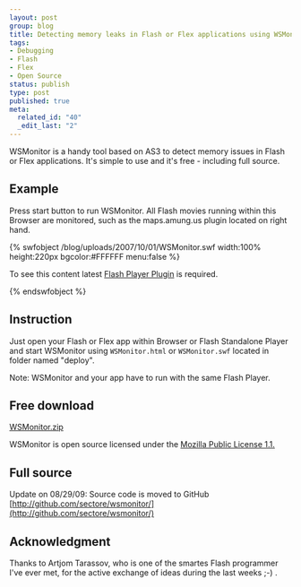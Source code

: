 ```yaml
--- 
layout: post
group: blog
title: Detecting memory leaks in Flash or Flex applications using WSMonitor
tags: 
- Debugging
- Flash
- Flex
- Open Source
status: publish
type: post
published: true
meta: 
  related_id: "40"
  _edit_last: "2"
---
```

WSMonitor is a handy tool based on AS3 to detect memory issues in Flash or Flex applications. It's simple to use and it's free - including full source.

<!--more-->

## Example

Press start button to run WSMonitor. All Flash movies running within this Browser are monitored, such as the maps.amung.us plugin located on right hand.

{% swfobject /blog/uploads/2007/10/01/WSMonitor.swf width:100% height:220px bgcolor:#FFFFFF menu:false %}
<p>To see this content latest <a href='http://www.adobe.com/go/getflashplayer'>Flash Player Plugin</a> is required.</p>
{% endswfobject %}

## Instruction

Just open your Flash or Flex app within Browser or Flash Standalone Player and start WSMonitor using `WSMonitor.html` or `WSMonitor.swf` located in folder named "deploy".

Note: WSMonitor and your app have to run with the same Flash Player.

## Free download

[WSMonitor.zip](/blog/uploads/2007/10/01/WSMonitor.zip)

WSMonitor is open source licensed under the [Mozilla Public License 1.1.](http://www.mozilla.org/MPL/MPL-1.1.html)

## Full source

Update on 08/29/09: Source code is moved to GitHub [http://github.com/sectore/wsmonitor/](http://github.com/sectore/wsmonitor/)

## Acknowledgment

Thanks to Artjom Tarassov, who is one of the smartes Flash programmer I've ever met, for the active exchange of ideas during the last weeks ;-) .